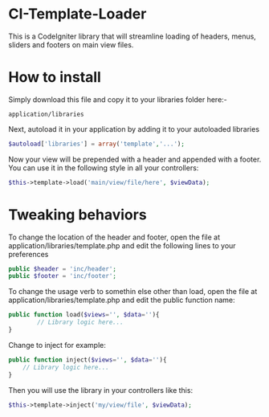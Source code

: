# CI-Template-Loader
This is a CodeIgniter library that will streamline loading of headers, menus, sliders and footers on main view files.

# How to install
Simply download this file and copy it to your libraries folder here:-
```
application/libraries
```
Next, autoload it in your application by adding it to your autoloaded libraries
```php
$autoload['libraries'] = array('template','...');
```

Now your view will be prepended with a header and appended with a footer. 
You can use it in the following style in all your controllers:
```php
$this->template->load('main/view/file/here', $viewData);
```

# Tweaking behaviors
To change the location of the header and footer, open the file 
at application/libraries/template.php and edit the following lines to your preferences

```php
public $header = 'inc/header';
public $footer = 'inc/footer';
```

To change the usage verb to somethin else other than load, open the file at application/libraries/template.php and edit the public function name:

```php
public function load($views='', $data=''){
	    // Library logic here...
}
```

Change to inject for example:
```php
public function inject($views='', $data=''){
    // Library logic here...
}
```

Then you will use the library in your controllers like this:
```php
$this->template->inject('my/view/file', $viewData);
```
